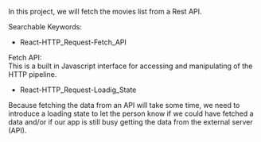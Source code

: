 In this project, we will fetch the movies list from a Rest API.

Searchable Keywords:
- React-HTTP_Request-Fetch_API

Fetch API:  
This is a built in Javascript interface for accessing and manipulating of the HTTP pipeline.

- React-HTTP_Request-Loadig_State

Because fetching the data from an API will take some time, we need to introduce a loading state to let the person know if we could have fetched a data and/or if our app is still busy getting the data from the external server (API).